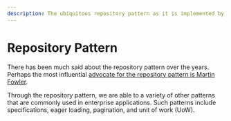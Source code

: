 ```yaml
---
description: The ubiquitous repository pattern as it is implemented by RCommon.
---
```


# Repository Pattern

There has been much said about the repository pattern over the years. Perhaps the most influential [advocate for the repository pattern is Martin Fowler](https://www.martinfowler.com/eaaCatalog/repository.html).&#x20;

Through the repository pattern, we are able to a variety of other patterns that are commonly used in enterprise applications. Such patterns include specifications, eager loading, pagination, and unit of work (UoW).&#x20;

&#x20;
